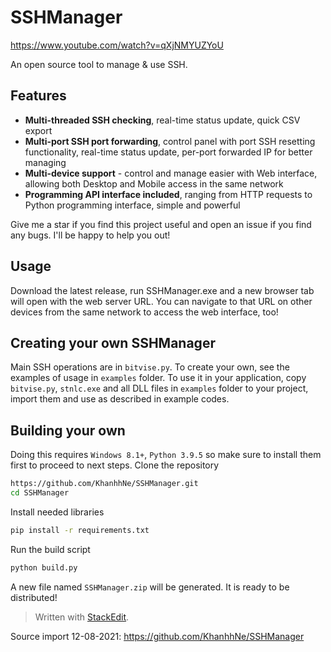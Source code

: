 ﻿# SSHManager
 
 https://www.youtube.com/watch?v=qXjNMYUZYoU

An open source tool to manage & use SSH.

Features
----
- **Multi-threaded SSH checking**, real-time status update, quick CSV export
- **Multi-port SSH port forwarding**, control panel with port SSH resetting functionality, real-time status update, per-port forwarded IP for better managing
- **Multi-device support** - control and manage easier with Web interface, allowing both Desktop and Mobile access in the same network
- **Programming API interface included**, ranging from HTTP requests to Python programming interface, simple and powerful

Give me a star if you find this project useful and open an issue if you find any bugs. I'll be happy to help you out!

Usage
----
Download the latest release, run SSHManager.exe and a new browser tab will open with the web server URL. You can navigate to that URL on other devices from the same network to access the web interface, too!

Creating your own SSHManager
----
Main SSH operations are in `bitvise.py`. To create your own, see the examples of usage in `examples` folder. To use it in your application, copy `bitvise.py`, `stnlc.exe` and all DLL files in `examples` folder to your project, import them and use as described in example codes.

Building your own
----
Doing this requires `Windows 8.1+`, `Python 3.9.5` so make sure to install them first to proceed to next steps.
Clone the repository
```bash
https://github.com/KhanhhNe/SSHManager.git
cd SSHManager
```
Install needed libraries
```bash
pip install -r requirements.txt
```
Run the build script
```bash
python build.py
```
A new file named `SSHManager.zip` will be generated. It is ready to be distributed!



> Written with [StackEdit](https://stackedit.io/).

Source import 12-08-2021: https://github.com/KhanhhNe/SSHManager


